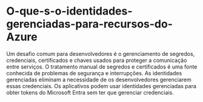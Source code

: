 # O-que-s-o-identidades-gerenciadas-para-recursos-do-Azure

Um desafio comum para desenvolvedores é o gerenciamento de segredos, credenciais, certificados e chaves usados para proteger a comunicação entre serviços. O tratamento manual de segredos e certificados é uma fonte conhecida de problemas de segurança e interrupções. As identidades gerenciadas eliminam a necessidade de os desenvolvedores gerenciarem essas credenciais. Os aplicativos podem usar identidades gerenciadas para obter tokens do Microsoft Entra sem ter que gerenciar credenciais.

